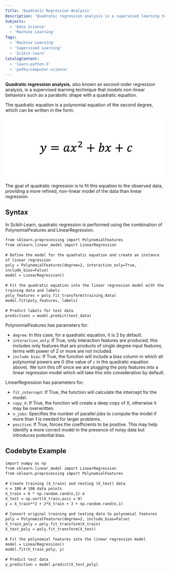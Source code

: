 ```yaml
---
Title: 'Quadratic Regression Analysis'
Description: 'Quadratic regression analysis is a supervised learning technique that models non-linear behaviors such as a parabolic shape with a quadratic equation.'
Subjects:
  - 'Data Science'
  - 'Machine Learning'
Tags:
  - 'Machine Learning'
  - 'Supervised Learning'
  - 'Scikit-learn'
CatalogContent:
  - 'learn-python-3'
  - 'paths/computer-science'
---
```


**Quadratic regression analysis**, also known as second-order regression analysis, is a supervised learning technique that models non-linear behaviors such as a parabolic shape with a quadratic equation.

The quadratic equation is a polynomial equation of the second degree, which can be written in the form:

![The quadratic equation](https://raw.githubusercontent.com/Codecademy/docs/main/media/quadratic-equation.png)

The goal of quadratic regression is to fit this equation to the observed data, providing a more refined, non-linear model of the data than linear regression.

## Syntax

In Scikit-Learn, quadratic regression is performed using the combination of PolynomialFeatures and LinearRegression.

```pseudo
from sklearn.preprocessing import PolynomialFeatures
from sklearn.linear_model import LinearRegression

# Define the model for the quadratic equation and create an instance of linear regression
poly = PolynomialFeatures(degree=2, interaction_only=True, include_bias=False)
model = LinearRegression()

# Fit the quadratic equation into the linear regression model with the training data and labels
poly_features = poly.fit_transform(training_data)
model.fit(poly_features, labels)

# Predict labels for test data
predictions = model.predict(test_data)
```

PolynomialFeatures has parameters for:

- `degree`: In this case, for a quadratic equation, it is 2 by default.
- `interaction_only`: If True, only interaction features are produced; this includes only features that are products of single degree input features, terms with power of 2 or more are not included.
- `include bias`: If True, the function will include a bias column in which all polynomial powers are 0 (the value of `c` in the quadratic equation above). We turn this off since we are plugging the poly features into a linear regression model which will take this into consideration by default.

LinearRegression has parameters for:

- `fit_intercept`: If True, the function will calculate the intercept for the model.
- `copy_X`: If True, the function will create a deep copy of X, otherwise it may be overwritten.
- `n_jobs`: Specifies the number of parallel jobs to compute the model if more than 1 is needed for larger problems.
- `positive`: If True, forces the coefficients to be positive. This may help identify a more correct model in the presence of noisy data but introduces potential bias.

## Codebyte Example

``` codebyte/python
import numpy as np
from sklearn.linear_model import LinearRegression
from sklearn.preprocessing import PolynomialFeatures

# Create training (X_train) and testing (X_test) data
n = 100 # 100 data points
X_train = 6 * np.random.rand(n,1)-4
X_test = np.sort(X_train,axis = 0)
y = X_train**2 + 2*X_train + 3 + np.random.rand(n,1)

# Convert original training and testing data to polynomial features
poly = PolynomialFeatures(degree=2, include_bias=False)
X_train_poly = poly.fit_transform(X_train)
X_test_poly = poly.fit_transform(X_test)

# Fit the polynomial features into the linear regression model
model = LinearRegression()
model.fit(X_train_poly, y)

# Predict test data
y_prediction = model.predict(X_test_poly)
```
